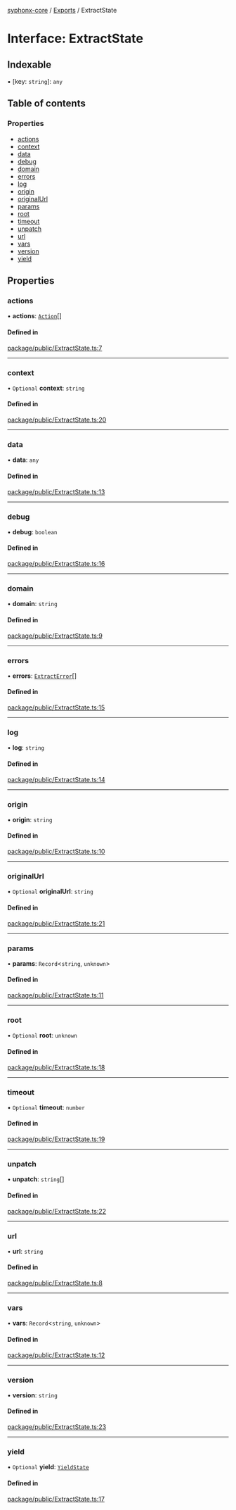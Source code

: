 [syphonx-core](../README.md) / [Exports](../modules.md) / ExtractState

# Interface: ExtractState

## Indexable

▪ [key: `string`]: `any`

## Table of contents

### Properties

- [actions](ExtractState.md#actions)
- [context](ExtractState.md#context)
- [data](ExtractState.md#data)
- [debug](ExtractState.md#debug)
- [domain](ExtractState.md#domain)
- [errors](ExtractState.md#errors)
- [log](ExtractState.md#log)
- [origin](ExtractState.md#origin)
- [originalUrl](ExtractState.md#originalurl)
- [params](ExtractState.md#params)
- [root](ExtractState.md#root)
- [timeout](ExtractState.md#timeout)
- [unpatch](ExtractState.md#unpatch)
- [url](ExtractState.md#url)
- [vars](ExtractState.md#vars)
- [version](ExtractState.md#version)
- [yield](ExtractState.md#yield)

## Properties

### actions

• **actions**: [`Action`](../modules.md#action)[]

#### Defined in

[package/public/ExtractState.ts:7](https://github.com/dtempx/syphonx-core/blob/bfef688/package/public/ExtractState.ts#L7)

___

### context

• `Optional` **context**: `string`

#### Defined in

[package/public/ExtractState.ts:20](https://github.com/dtempx/syphonx-core/blob/bfef688/package/public/ExtractState.ts#L20)

___

### data

• **data**: `any`

#### Defined in

[package/public/ExtractState.ts:13](https://github.com/dtempx/syphonx-core/blob/bfef688/package/public/ExtractState.ts#L13)

___

### debug

• **debug**: `boolean`

#### Defined in

[package/public/ExtractState.ts:16](https://github.com/dtempx/syphonx-core/blob/bfef688/package/public/ExtractState.ts#L16)

___

### domain

• **domain**: `string`

#### Defined in

[package/public/ExtractState.ts:9](https://github.com/dtempx/syphonx-core/blob/bfef688/package/public/ExtractState.ts#L9)

___

### errors

• **errors**: [`ExtractError`](ExtractError.md)[]

#### Defined in

[package/public/ExtractState.ts:15](https://github.com/dtempx/syphonx-core/blob/bfef688/package/public/ExtractState.ts#L15)

___

### log

• **log**: `string`

#### Defined in

[package/public/ExtractState.ts:14](https://github.com/dtempx/syphonx-core/blob/bfef688/package/public/ExtractState.ts#L14)

___

### origin

• **origin**: `string`

#### Defined in

[package/public/ExtractState.ts:10](https://github.com/dtempx/syphonx-core/blob/bfef688/package/public/ExtractState.ts#L10)

___

### originalUrl

• `Optional` **originalUrl**: `string`

#### Defined in

[package/public/ExtractState.ts:21](https://github.com/dtempx/syphonx-core/blob/bfef688/package/public/ExtractState.ts#L21)

___

### params

• **params**: `Record`\<`string`, `unknown`\>

#### Defined in

[package/public/ExtractState.ts:11](https://github.com/dtempx/syphonx-core/blob/bfef688/package/public/ExtractState.ts#L11)

___

### root

• `Optional` **root**: `unknown`

#### Defined in

[package/public/ExtractState.ts:18](https://github.com/dtempx/syphonx-core/blob/bfef688/package/public/ExtractState.ts#L18)

___

### timeout

• `Optional` **timeout**: `number`

#### Defined in

[package/public/ExtractState.ts:19](https://github.com/dtempx/syphonx-core/blob/bfef688/package/public/ExtractState.ts#L19)

___

### unpatch

• **unpatch**: `string`[]

#### Defined in

[package/public/ExtractState.ts:22](https://github.com/dtempx/syphonx-core/blob/bfef688/package/public/ExtractState.ts#L22)

___

### url

• **url**: `string`

#### Defined in

[package/public/ExtractState.ts:8](https://github.com/dtempx/syphonx-core/blob/bfef688/package/public/ExtractState.ts#L8)

___

### vars

• **vars**: `Record`\<`string`, `unknown`\>

#### Defined in

[package/public/ExtractState.ts:12](https://github.com/dtempx/syphonx-core/blob/bfef688/package/public/ExtractState.ts#L12)

___

### version

• **version**: `string`

#### Defined in

[package/public/ExtractState.ts:23](https://github.com/dtempx/syphonx-core/blob/bfef688/package/public/ExtractState.ts#L23)

___

### yield

• `Optional` **yield**: [`YieldState`](YieldState.md)

#### Defined in

[package/public/ExtractState.ts:17](https://github.com/dtempx/syphonx-core/blob/bfef688/package/public/ExtractState.ts#L17)
